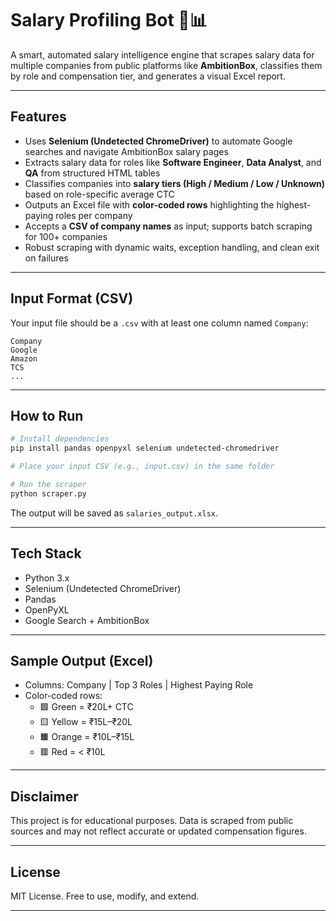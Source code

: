 # Salary Profiling Bot 💼📊

A smart, automated salary intelligence engine that scrapes salary data for multiple companies from public platforms like **AmbitionBox**, classifies them by role and compensation tier, and generates a visual Excel report.

---

## Features

- Uses **Selenium (Undetected ChromeDriver)** to automate Google searches and navigate AmbitionBox salary pages
- Extracts salary data for roles like **Software Engineer**, **Data Analyst**, and **QA** from structured HTML tables
- Classifies companies into **salary tiers (High / Medium / Low / Unknown)** based on role-specific average CTC
- Outputs an Excel file with **color-coded rows** highlighting the highest-paying roles per company
- Accepts a **CSV of company names** as input; supports batch scraping for 100+ companies
- Robust scraping with dynamic waits, exception handling, and clean exit on failures

---

##  Input Format (CSV)

Your input file should be a `.csv` with at least one column named `Company`:

```csv
Company
Google
Amazon
TCS
...
```

---

##  How to Run

```bash
# Install dependencies
pip install pandas openpyxl selenium undetected-chromedriver

# Place your input CSV (e.g., input.csv) in the same folder

# Run the scraper
python scraper.py
```

The output will be saved as `salaries_output.xlsx`.

---

## Tech Stack

- Python 3.x
- Selenium (Undetected ChromeDriver)
- Pandas
- OpenPyXL
- Google Search + AmbitionBox

---

## Sample Output (Excel)

- Columns: Company | Top 3 Roles | Highest Paying Role
- Color-coded rows:
  - 🟩 Green = ₹20L+ CTC
  - 🟨 Yellow = ₹15L–₹20L
  - 🟧 Orange = ₹10L–₹15L
  - 🟥 Red = < ₹10L

---

## Disclaimer

This project is for educational purposes. Data is scraped from public sources and may not reflect accurate or updated compensation figures.

---

##  License

MIT License. Free to use, modify, and extend.

---
